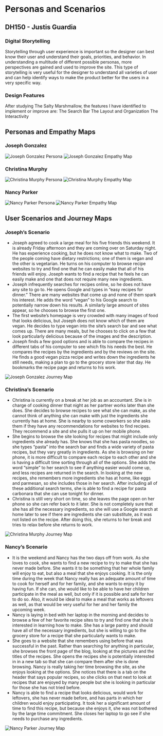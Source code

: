 # Personas and Scenarios
## DH150 - Justis Guardia

### Digital Storytelling

Storytelling through user experience is important so the designer can best know their user and understand their goals, priorities, and behavior. In understanding a multitude of different possible personas, more perspectives are gained and used to improve the site. This type of storytelling is very useful for the designer to understand all varieties of user and can help identify ways to make the product better for the users in a very specific way.

### Design Features

After studying The Salty Marshmallow, the features I have identified to implement or improve are:
The Search Bar
The Layout and Organization
The Interactivity
## Personas and Empathy Maps
### Joseph Gonzalez
![Joseph Gonzalez Persona](./JGPer.png)
![Joseph Gonzalez Empathy Map](./JEmp.png)

### Christina Murphy
![Christina Murphy Persona](./CMPer.png)
![Christina Murphy Empathy Map](./CEmp.png)

### Nancy Parker
![Nancy Parker Persona](./NPPer.png)
![Nancy Parker Empathy Map](./NEmp.png)

## User Scenarios and Journey Maps
### Joseph’s Scenario
* Joseph agreed to cook a large meal for his five friends this weekend. It is already Friday afternoon and they are coming over on Saturday night. He has experience cooking, but he does not know what to make. Two of the people coming have dietary restrictions; one of them is vegan and the other is vegetarian. He turns on his computer to browse recipe websites to try and find one that he can easily make that all of his friends will enjoy. Joseph wants to find a recipe that he feels he can easily make and one that does not require many new ingredients.
* Joseph infrequently searches for recipes online, so he does not have any site to go to. He opens Google and types in “easy recipes for dinner.” There are many websites that come up and none of them spark his interest. He adds the word “vegan” to his Google search to potentially narrow down his results. A similarly large amount of sites appear, so he chooses to browse the first one. 
* The first website’s homepage is very crowded with many images of food that looks delicious, but Joseph does not know which of them are vegan. He decides to type vegan into the site’s search bar and see what comes up. There are many meals, but he chooses to click on a few that look particularly delicious because of the images and the description. 
* Joseph finds a few good options and is able to compare the recipes in different tabs of his computer to see which fits his needs the best. He compares the recipes by the ingredients and by the reviews on the site. He finds a good vegan pizza recipe and writes down the ingredients he still needs, making a plan to go to the grocery store later that day. He bookmarks the recipe page and returns to his work.

![Joseph Gonzalez Journey Map](./JMap.png)

### Christina’s Scenario
* Christina is currently on a break at her job as an accountant. She is in charge of cooking dinner that night as her partner works later than she does. She decides to browse recipes to see what she can make, as she cannot think of anything she can make with just the ingredients she currently has at home. She is nearby to some coworkers so she asks them if they have any recommendations for websites to find recipes. They recommend a site and she pulls it up on her mobile phone.
* She begins to browse the site looking for recipes that might include only ingredients she already has. She knows that she has pasta noodles, so she types “pasta” into the search bar and finds a wide variety of pasta recipes, but they vary greatly in ingredients. As she is browsing on her phone, it is more difficult to compare each recipe to each other and she is having a difficult time sorting through all of the options. She adds the word “simple” to her search to see if anything easier would come up, and less recipes are returned in the search. In looking at the new recipes, she remembers more ingredients she has at home, like eggs and parmesan, so she includes those in her search. After including all of these additional search terms, she is able to find a recipe for pasta carbonara that she can use tonight for dinner. 
* Christina is still very short on time, so she leaves the page open on her phone so she can refer back to it later. She is not completely sure that she has all the necessary ingredients, so she will use a Google search at home later to see if there are ingredients she can substitute, as it was not listed on the recipe. After doing this, she returns to her break and tries to relax before she returns to work.

![Christina Murphy Journey Map](./CMap.png)

### Nancy’s Scenario
* It is the weekend and Nancy has the two days off from work. As she loves to cook, she wants to find a new recipe to try to make that she has never made before. She wants it to be something that her whole family will enjoy to eat, but also a meal that she enjoys cooking. It is the only time during the week that Nancy really has an adequate amount of time to cook for herself and for her family, and she wants to enjoy it by having fun. If she can, she would like to be able to have her children participate in the meal as well, but only if it is possible and safe for her to do so. Also, it would be ideal to make a meal that works as leftovers as well, as that would be very useful for her and her family the upcoming week.
* Nancy is laying in bed with her laptop in the morning and decides to browse a few of her favorite recipe sites to try and find one that she is interested in learning how to make. She has a large pantry and should have all of the necessary ingredients, but she is willing to go to the grocery store for a recipe that she particularly wants to make. 
* She goes to a website that she remembers using before that was successful in the past. Rather than searching for anything in particular, she browses the front page of the blog, looking at the pictures and the titles of the recipes. She opens the recipes she is potentially interested in in a new tab so that she can compare them after she is done browsing. Nancy is really taking her time browsing the site, as she enjoys looking at the options. She notices that there is a tab on the header that says popular recipes, so she clicks on that next to look at recipes that are enjoyed by many people but she is looking in particular for those she has not tried before. 
* Nancy is able to find a recipe that looks delicious, would work for leftovers, she has never made before, and has parts in which her children would enjoy participating. It took her a significant amount of time to find this recipe, but because she enjoys it, she was not bothered by the large time commitment. She closes her laptop to go see if she needs to purchase any ingredients.

![Nancy Parker Journey Map](./NMap.png.png)
